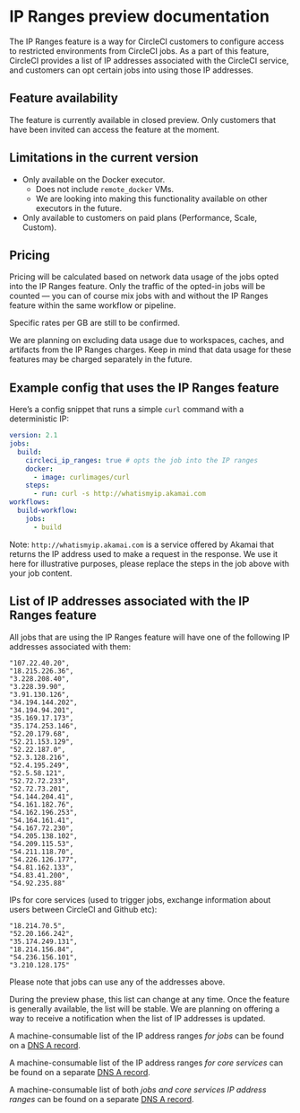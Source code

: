 # IP Ranges preview documentation

The IP Ranges feature is a way for CircleCI customers to configure access to restricted environments from CircleCI jobs. As a part of this feature, CircleCI provides a list of IP addresses associated with the CircleCI service, and customers can opt certain jobs into using those IP addresses.

## Feature availability

The feature is currently available in closed preview. Only customers that have been invited can access the feature at the moment.

## Limitations in the current version

* Only available on the Docker executor.
  * Does not include `remote_docker` VMs.
  * We are looking into making this functionality available on other executors in the future.
* Only available to customers on paid plans (Performance, Scale, Custom).

## Pricing

Pricing will be calculated based on network data usage of the jobs opted into the IP Ranges feature. Only the traffic of the opted-in jobs will be counted — you can of course mix jobs with and without the IP Ranges feature within the same workflow or pipeline.

Specific rates per GB are still to be confirmed.

We are planning on excluding data usage due to workspaces, caches, and artifacts from the IP Ranges charges. Keep in mind that data usage for these features may be charged separately in the future.

## Example config that uses the IP Ranges feature

Here’s a config snippet that runs a simple `curl` command with a deterministic IP:

```yaml
version: 2.1
jobs:
  build:
    circleci_ip_ranges: true # opts the job into the IP ranges
    docker:
      - image: curlimages/curl
    steps:
      - run: curl -s http://whatismyip.akamai.com
workflows:
  build-workflow:
    jobs:
      - build
```

Note: `http://whatismyip.akamai.com` is a service offered by Akamai that returns the IP address used to make a request in the response. We use it here for illustrative purposes, please replace the steps in the job above with your job content.

## List of IP addresses associated with the IP Ranges feature

All jobs that are using the IP Ranges feature will have one of the following IP addresses associated with them:

```
"107.22.40.20",
"18.215.226.36",
"3.228.208.40",
"3.228.39.90",
"3.91.130.126",
"34.194.144.202",
"34.194.94.201",
"35.169.17.173",
"35.174.253.146",
"52.20.179.68",
"52.21.153.129",
"52.22.187.0",
"52.3.128.216",
"52.4.195.249",
"52.5.58.121",
"52.72.72.233",
"52.72.73.201",
"54.144.204.41",
"54.161.182.76",
"54.162.196.253",
"54.164.161.41",
"54.167.72.230",
"54.205.138.102",
"54.209.115.53",
"54.211.118.70",
"54.226.126.177",
"54.81.162.133",
"54.83.41.200",
"54.92.235.88"
```

IPs for core services (used to trigger jobs, exchange information about users between CircleCI and Github etc):

```
"18.214.70.5",
"52.20.166.242",
"35.174.249.131",
"18.214.156.84",
"54.236.156.101",
"3.210.128.175"
```

Please note that jobs can use any of the addresses above.

During the preview phase, this list can change at any time. Once the feature is generally available, the list will be stable. We are planning on offering a way to receive a notification when the list of IP addresses is updated.

A machine-consumable list of the IP address ranges *for jobs* can be found on a [DNS A record](https://dnsjson.com/jobs.knownips.circleci.com/A.json).

A machine-consumable list of the IP address ranges *for core services* can be found on a separate [DNS A record](https://dnsjson.com/core.knownips.circleci.com/A.json).

A machine-consumable list of both *jobs and core services IP address ranges* can be found on a separate [DNS A record](https://dnsjson.com/all.knownips.circleci.com/A.json).
